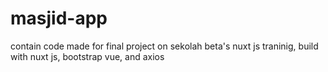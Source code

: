 # masjid-app
contain code made for final project on sekolah beta's nuxt js traninig, build with nuxt js, bootstrap vue, and axios
